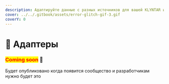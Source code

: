 ```yaml
---
description: Адаптируйте данные с разных источников для вашей KLYNTAR инфраструктуры
cover: ../../.gitbook/assets/error-glitch-gif-3.gif
coverY: 0
---
```


# 🤝 Адаптеры

### <mark style="color:red;">**Coming soon**</mark> 👻

Будет опубликовано когда появится сообщество и разработчикам нужно будет это
